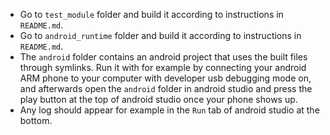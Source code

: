 - Go to `test_module` folder and build it according to instructions in `README.md`.
- Go to `android_runtime` folder and build it according to instructions in `README.md`.
- The `android` folder contains an android project that uses the built files through symlinks. Run it with for example by connecting your android ARM phone to your computer with developer usb debugging mode on, and afterwards open the `android` folder in android studio and press the play button at the top of android studio once your phone shows up.
- Any log should appear for example in the `Run` tab of android studio at the bottom.
